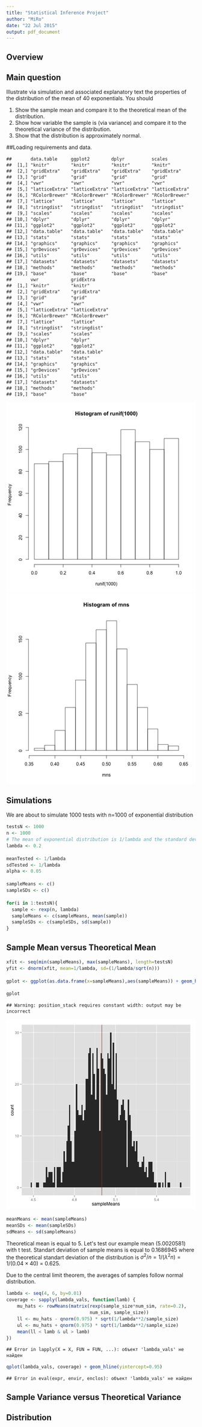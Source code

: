 ```yaml
---
title: "Statistical Inference Project"
author: "MiRo"
date: "22 Jul 2015"
output: pdf_document
---
```


## Overview

## Main question
Illustrate via simulation and associated explanatory text the properties of the distribution of the mean of 40 exponentials.  You should
1. Show the sample mean and compare it to the theoretical mean of the distribution.
2. Show how variable the sample is (via variance) and compare it to the theoretical variance of the distribution.
3. Show that the distribution is approximately normal.

##Loading requirements and data.

```
##       data.table     ggplot2        dplyr          scales        
##  [1,] "knitr"        "knitr"        "knitr"        "knitr"       
##  [2,] "gridExtra"    "gridExtra"    "gridExtra"    "gridExtra"   
##  [3,] "grid"         "grid"         "grid"         "grid"        
##  [4,] "vwr"          "vwr"          "vwr"          "vwr"         
##  [5,] "latticeExtra" "latticeExtra" "latticeExtra" "latticeExtra"
##  [6,] "RColorBrewer" "RColorBrewer" "RColorBrewer" "RColorBrewer"
##  [7,] "lattice"      "lattice"      "lattice"      "lattice"     
##  [8,] "stringdist"   "stringdist"   "stringdist"   "stringdist"  
##  [9,] "scales"       "scales"       "scales"       "scales"      
## [10,] "dplyr"        "dplyr"        "dplyr"        "dplyr"       
## [11,] "ggplot2"      "ggplot2"      "ggplot2"      "ggplot2"     
## [12,] "data.table"   "data.table"   "data.table"   "data.table"  
## [13,] "stats"        "stats"        "stats"        "stats"       
## [14,] "graphics"     "graphics"     "graphics"     "graphics"    
## [15,] "grDevices"    "grDevices"    "grDevices"    "grDevices"   
## [16,] "utils"        "utils"        "utils"        "utils"       
## [17,] "datasets"     "datasets"     "datasets"     "datasets"    
## [18,] "methods"      "methods"      "methods"      "methods"     
## [19,] "base"         "base"         "base"         "base"        
##       vwr            gridExtra     
##  [1,] "knitr"        "knitr"       
##  [2,] "gridExtra"    "gridExtra"   
##  [3,] "grid"         "grid"        
##  [4,] "vwr"          "vwr"         
##  [5,] "latticeExtra" "latticeExtra"
##  [6,] "RColorBrewer" "RColorBrewer"
##  [7,] "lattice"      "lattice"     
##  [8,] "stringdist"   "stringdist"  
##  [9,] "scales"       "scales"      
## [10,] "dplyr"        "dplyr"       
## [11,] "ggplot2"      "ggplot2"     
## [12,] "data.table"   "data.table"  
## [13,] "stats"        "stats"       
## [14,] "graphics"     "graphics"    
## [15,] "grDevices"    "grDevices"   
## [16,] "utils"        "utils"       
## [17,] "datasets"     "datasets"    
## [18,] "methods"      "methods"     
## [19,] "base"         "base"
```

![plot of chunk Preparation](figure/Preparation-1.png) ![plot of chunk Preparation](figure/Preparation-2.png) 

## Simulations

We are about to simulate 1000 tests with n=1000 of exponential distribution

```r
testsN <- 1000
n <- 1000
# The mean of exponential distribution is 1/lambda and the standard deviation is also 1/lambda
lambda <- 0.2

meanTested <- 1/lambda
sdTested <- 1/lambda
alpha <- 0.05

sampleMeans <- c()
sampleSDs <- c()

for(i in 1:testsN){
  sample <- rexp(n, lambda)
  sampleMeans <- c(sampleMeans, mean(sample))
  sampleSDs <- c(sampleSDs, sd(sample))
}
```

## Sample Mean versus Theoretical Mean


```r
xfit <- seq(min(sampleMeans), max(sampleMeans), length=testsN)
yfit <- dnorm(xfit, mean=1/lambda, sd=(1/lambda/sqrt(n)))

gplot <- ggplot(as.data.frame(x=sampleMeans),aes(sampleMeans)) + geom_histogram(binwidth = 1/(testsN/10)) + labs(main = "Distribution of averages of samples, lambda=0.2",ylab ="Count", xlab = "Observed means") + geom_vline(xintercept = 1/lambda, col="red")

gplot
```

```
## Warning: position_stack requires constant width: output may be incorrect
```

![plot of chunk MeanVSMean](figure/MeanVSMean-1.png) 

```r
meanMeans <- mean(sampleMeans)
meanSDs <- mean(sampleSDs)
sdMeans <- sd(sampleMeans)
```
Theoretical mean is equal to 5. Let's test our example mean (5.0020581) with t test.
Standart deviation of sample means is equal to 0.1686945 where the theoretical standart deviation of the distribution is $\sigma^2 / n = 1/(\lambda^2 n) = 1/(0.04 \times 40)$ = 0.625.

Due to the central limit theorem, the averages of samples follow normal distribution. 

```r
lambda <- seq(4, 6, by=0.01)
coverage <- sapply(lambda_vals, function(lamb) {
    mu_hats <- rowMeans(matrix(rexp(sample_size*num_sim, rate=0.2),
                               num_sim, sample_size))
    ll <- mu_hats - qnorm(0.975) * sqrt(1/lambda**2/sample_size)
    ul <- mu_hats + qnorm(0.975) * sqrt(1/lambda**2/sample_size)
    mean(ll < lamb & ul > lamb)
})
```

```
## Error in lapply(X = X, FUN = FUN, ...): объект 'lambda_vals' не найден
```

```r
qplot(lambda_vals, coverage) + geom_hline(yintercept=0.95)
```

```
## Error in eval(expr, envir, enclos): объект 'lambda_vals' не найден
```

## Sample Variance versus Theoretical Variance


## Distribution


